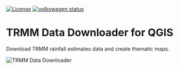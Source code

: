 [![License](http://img.shields.io/:license-GPL2-green.svg)](http://doge.mit-license.org)
[![volkswagen status](https://auchenberg.github.io/volkswagen/volkswargen_ci.svg?v=1)](https://github.com/auchenberg/volkswagen)

# TRMM Data Downloader for QGIS
Download TRMM rainfall estimates data and create thematic maps.

![TRMM Data Downloader]()
